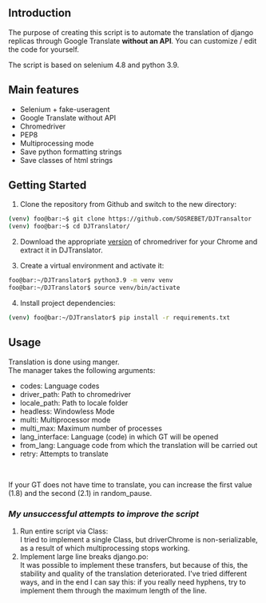 ## Introduction

The purpose of creating this script is to automate the translation of django replicas through Google Translate **without an API**. You can customize / edit the code for yourself.

The script is based on selenium 4.8 and python 3.9.

## Main features

- Selenium + fake-useragent
- Google Translate without API
- Chromedriver
- PEP8
- Multiprocessing mode
- Save python formatting strings
- Save classes of html strings

## Getting Started

1. Clone the repository from Github and switch to the new directory:

```bash
(venv) foo@bar:~$ git clone https://github.com/SOSREBET/DJTransaltor
(venv) foo@bar:~$ cd DJTranslator/
```

2. Download the appropriate [version](https://chromedriver.chromium.org/downloads) of chromedriver for your Chrome and extract it in DJTranslator.
   
3. Create a virtual environment and activate it:

```bash
foo@bar:~/DJTranslator$ python3.9 -m venv venv
foo@bar:~/DJTranslator$ source venv/bin/activate
```

4. Install project dependencies:
   
```bash
(venv) foo@bar:~/DJTranslator$ pip install -r requirements.txt
```

## Usage

Translation is done using manger.<br>
The manager takes the following arguments:

- codes: Language codes
- driver_path: Path to chromedriver
- locale_path: Path to locale folder
- headless: Windowless Mode
- multi: Multiprocessor mode
- multi_max: Maximum number of processes
- lang_interface: Language (code) in which GT will be opened
- from_lang: Language code from which the translation will be carried out
- retry: Attempts to translate

<br>

If your GT does not have time to translate, you can increase the first value (1.8) and the second (2.1) in random_pause.

### *My unsuccessful attempts to improve the script*

1. Run entire script via Class:<br>
   I tried to implement a single Class, but driverChrome is non-serializable, as a result of which multiprocessing stops working.
2. Implement large line breaks django.po:<br>
   It was possible to implement these transfers, but because of this, the stability and quality of the translation deteriorated. I've tried different ways, and in the end I can say this: if you really need hyphens, try to implement them through the maximum length of the line.